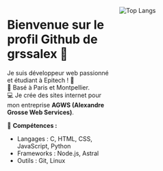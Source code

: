 <div style="display: flex; align-items: flex-start;">

<div style="flex: 1; padding-right: 20px;">
  
# Bienvenue sur le profil Github de grssalex 👋

Je suis développeur web passionné et étudiant à Epitech ! 🚀  
📍 Basé à Paris et Montpellier.  
💻 Je crée des sites internet pour mon entreprise **AGWS (Alexandre Grosse Web Services)**.  

🌟 **Compétences :**
- Langages : C, HTML, CSS, JavaScript, Python
- Frameworks : Node.js, Astral
- Outils : Git, Linux

</div>

<div style="flex: 1;">

![Top Langs](https://github-readme-stats.vercel.app/api/top-langs/?username=grssalex&layout=compact&theme=radical)

</div>
</div>
